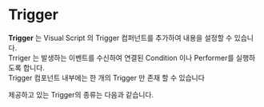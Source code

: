 # Trigger

**Trigger** 는 Visual Script 의 Trigger 컴퍼넌트를 추가하여 내용을 설정할 수 있습니다.  
Trriger 는 발생하는 이벤트를 수신하여 연결된 Condition 이나 Performer를 실행하도록 합니다.  
Trigger 컴포넌트 내부에는 한 개의 Trigger 만 존재 할 수 있습니다   
  
제공하고 있는 Trigger의 종류는 다음과 같습니다.

<toc/>